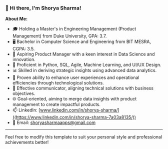
<!--
**shorya-sharma1/shorya-sharma1** is a ✨ _special_ ✨ repository because its `README.md` (this file) appears on your GitHub profile.

Here are some ideas to get you started:

- 🔭 I’m currently working on ...
- 🌱 I’m currently learning ...
- 👯 I’m looking to collaborate on ...
- 🤔 I’m looking for help with ...
- 💬 Ask me about ...
- 📫 How to reach me: ...
- 😄 Pronouns: ...
- ⚡ Fun fact: ...
-->

### 👋 Hi there, I'm Shorya Sharma!
**About Me:**
- 🎓 Holding a Master's in Engineering Management (Product Management) from Duke University, GPA: 3.7.
- 🖥️ Bachelor in Computer Science and Engineering from BIT MESRA, CGPA: 3.5.
- 🎯 Aspiring Product Manager with a keen interest in Data Science and innovation.
- 🐍 Proficient in Python, SQL, Agile, Machine Learning, and UI/UX Design.
- 📊 Skilled in deriving strategic insights using advanced data analytics.
- 🌟 Proven ability to enhance user experiences and operational efficiencies through technological solutions.
- 🤝 Effective communicator, aligning technical solutions with business objectives.
- 🌐 Goal-oriented, aiming to merge data insights with product management to create impactful products.
- 📫 LinkedIn: [www.linkedin.com/in/shorya-sharma/]((https://www.linkedin.com/in/shorya-sharma-7a03a8135/))
- 🔗 Email: shoryasharmaapps@gmail.com

---

Feel free to modify this template to suit your personal style and professional achievements better!
